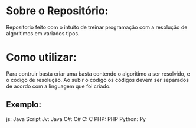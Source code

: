 # Sobre o Repositório:

Reposítorio feito com o intuíto de treinar programação com a resolução de algoritimos em variados tipos.

# Como utilizar:

Para contruir basta criar uma basta contendo o algoritimo a ser resolvido, e o código de resolução.
Ao subir o código os códigos devem ser separados de acordo com a linguagem que foi criado.

## Exemplo:

js: Java Script
Jv: Java
C#: C#
C: C
PHP: PHP
Python: Py


